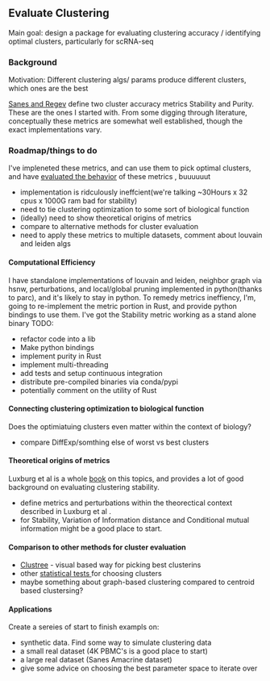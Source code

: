 ## Evaluate Clustering

Main goal: design a package for evaluating clustering accuracy / identifying optimal clusters, particularly for scRNA-seq

### Background

Motivation: Different clustering algs/ params produce different clusters, which ones are the best 

[Sanes and Regev](https://www.sciencedirect.com/science/article/pii/S0092867416310078?via%3Dihub#app2) define two cluster accuracy metrics Stability and Purity. These are the ones I started with. From some digging through literature, conceptually these metrics are somewhat well established, though the exact implementations vary.

### Roadmap/things to do

I've impleneted these metrics, and can use them to pick optimal clusters, and have [evaluated the behavior](https://github.com/davemcg/scEiaD/blob/subCellType/analysis/clusterEval_metrix_analysis.ipynb) of these metrics , buuuuuut
- implementation is ridculously ineffcient(we're talking ~30Hours x 32 cpus x 1000G ram bad for stability)
- need to tie clustering optimization to some sort of biological function
- (ideally) need to show theoretical origins of metrics 
- compare to alternative methods for cluster evaluation
- need to apply these metrics to multiple datasets, comment about louvain and leiden algs 

#### Computational Efficiency
I have standalone implementations of louvain and leiden, neighbor graph via hsnw, perturbations, and local/global pruning implemented in python(thanks to parc), and it's likely to stay in python.
To remedy metrics ineffiency, I'm, going to re-implement the metric portion in Rust, and provide python bindings to use them. I've got the Stability metric working as a stand alone binary
TODO:
- refactor code into a lib
- Make python bindings 
- implement purity in Rust
- implement multi-threading
- add tests and setup continuous integration
- distribute pre-compiled binaries via conda/pypi
- potentially comment on the utility of Rust 

#### Connecting clustering optimization to biological function

Does the optimiatuing clusters even matter within the context of biology?
- compare DiffExp/somthing else of worst vs best clusters

#### Theoretical origins of metrics

Luxburg et al is a whole [book](https://arxiv.org/pdf/1007.1075.pdf) on this topics, and provides a lot of good background on evaluating clustering stability. 
- define metrics and perturbations within the theorectical context described in Luxburg et al .
- for Stability, Variation of Information distance and Conditional mutual information might be a good place to start.

#### Comparison to other methods for cluster evaluation

- [Clustree](https://github.com/lazappi/clustree) - visual based way for picking best clusterins 
- other [statistical tests ](https://en.wikipedia.org/wiki/Cluster_analysis#Internal_evaluation)for choosing clusters 
- maybe something about graph-based clustering compared to centroid based clustersing?

#### Applications 

Create a sereies of start to finish exampls on:
- synthetic data. Find some way to simulate clustering data 
- a small real dataset (4K PBMC's is a good place to start)
- a large real dataset (Sanes Amacrine dataset)
- give some advice on choosing the best parameter space to iterate over
